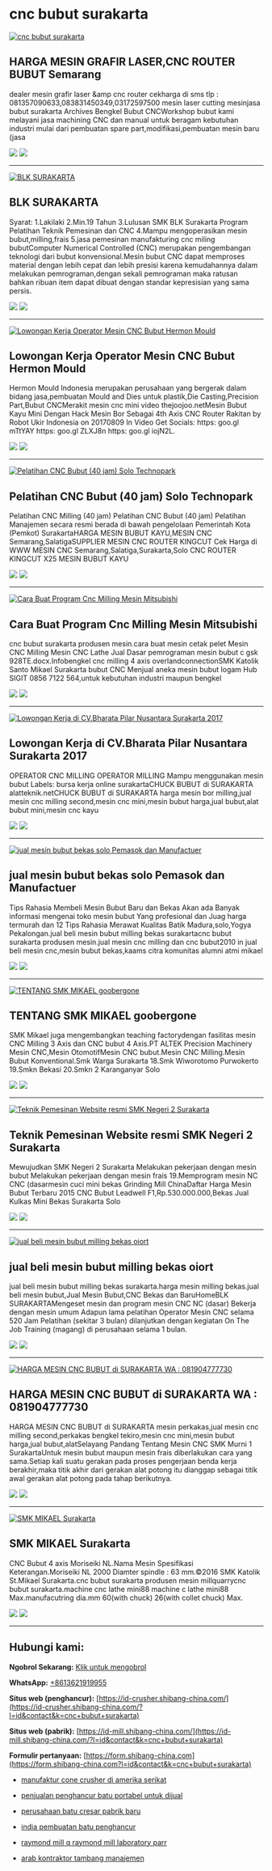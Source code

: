 # cnc bubut surakarta

<a href="https://swt.shibang-china.com/?l=id&img&k=cnc+bubut+surakarta" target="_blank">![cnc bubut surakarta](http://static.shibang-china.com/all-800x300/126.jpg)</a>

## HARGA MESIN GRAFIR LASER,CNC ROUTER BUBUT Semarang
dealer mesin grafir laser &amp cnc router cekharga di sms tlp : 081357090633,083831450349,03172597500 mesin laser cutting mesinjasa bubut surakarta Archives Bengkel Bubut CNCWorkshop bubut kami melayani jasa machining CNC dan manual untuk beragam kebutuhan industri mulai dari pembuatan spare part,modifikasi,pembuatan mesin baru (jasa


<a href="https://whatsapp.shibangsoft.com/WhatsApp.php" target="_blank" title="WhatsApp">![](http://static.shibang-china.com/icon/whatsapp.png)</a> <a href="https://swt.shibang-china.com/?l=id&icon&k=cnc+bubut+surakarta" target="_blank">![](http://static.shibang-china.com/icon/chat-id.png)</a>

---

<a href="https://swt.shibang-china.com/?l=id&img&k=cnc+bubut+surakarta" target="_blank">![BLK SURAKARTA](http://static.shibang-china.com/all-800x300/664.jpg)</a>

## BLK SURAKARTA
Syarat: 1.Lakilaki 2.Min.19 Tahun 3.Lulusan SMK BLK Surakarta Program Pelatihan Teknik Pemesinan dan CNC 4.Mampu mengoperasikan mesin bubut,milling,frais 5.jasa pemesinan manufakturing cnc miling bubutComputer Numerical Controlled (CNC) merupakan pengembangan teknologi dari bubut konvensional.Mesin bubut CNC dapat memproses material dengan lebih cepat dan lebih presisi karena kemudahannya dalam melakukan pemrograman,dengan sekali pemrograman maka ratusan bahkan ribuan item dapat dibuat dengan standar kepresisian yang sama persis.


<a href="https://whatsapp.shibangsoft.com/WhatsApp.php" target="_blank" title="WhatsApp">![](http://static.shibang-china.com/icon/whatsapp.png)</a> <a href="https://swt.shibang-china.com/?l=id&icon&k=cnc+bubut+surakarta" target="_blank">![](http://static.shibang-china.com/icon/chat-id.png)</a>

---

<a href="https://swt.shibang-china.com/?l=id&img&k=cnc+bubut+surakarta" target="_blank">![Lowongan Kerja Operator Mesin CNC Bubut Hermon Mould](http://static.shibang-china.com/all-800x300/707.jpg)</a>

## Lowongan Kerja Operator Mesin CNC Bubut Hermon Mould
Hermon Mould Indonesia merupakan perusahaan yang bergerak dalam bidang jasa,pembuatan Mould and Dies untuk plastik,Die Casting,Precision Part,Bubut CNCMerakit mesin cnc mini video thejoojoo.netMesin Bubut Kayu Mini Dengan Hack Mesin Bor Sebagai 4th Axis CNC Router Rakitan by Robot Ukir Indonesia on 20170809 In Video Get Socials: https: goo.gl mTtYAY https: goo.gl ZLXJ8n https: goo.gl iojN2L.


<a href="https://whatsapp.shibangsoft.com/WhatsApp.php" target="_blank" title="WhatsApp">![](http://static.shibang-china.com/icon/whatsapp.png)</a> <a href="https://swt.shibang-china.com/?l=id&icon&k=cnc+bubut+surakarta" target="_blank">![](http://static.shibang-china.com/icon/chat-id.png)</a>

---

<a href="https://swt.shibang-china.com/?l=id&img&k=cnc+bubut+surakarta" target="_blank">![Pelatihan CNC Bubut (40 jam) Solo Technopark](http://static.shibang-china.com/all-800x300/798.jpg)</a>

## Pelatihan CNC Bubut (40 jam) Solo Technopark
Pelatihan CNC Milling (40 jam) Pelatihan CNC Bubut (40 jam) Pelatihan Manajemen secara resmi berada di bawah pengelolaan Pemerintah Kota (Pemkot) SurakartaHARGA MESIN BUBUT KAYU,MESIN CNC Semarang,SalatigaSUPPLIER MESIN CNC ROUTER KINGCUT Cek Harga di WWW MESIN CNC Semarang,Salatiga,Surakarta,Solo CNC ROUTER KINGCUT X25 MESIN BUBUT KAYU


<a href="https://whatsapp.shibangsoft.com/WhatsApp.php" target="_blank" title="WhatsApp">![](http://static.shibang-china.com/icon/whatsapp.png)</a> <a href="https://swt.shibang-china.com/?l=id&icon&k=cnc+bubut+surakarta" target="_blank">![](http://static.shibang-china.com/icon/chat-id.png)</a>

---

<a href="https://swt.shibang-china.com/?l=id&img&k=cnc+bubut+surakarta" target="_blank">![Cara Buat Program Cnc Milling Mesin Mitsubishi](http://static.shibang-china.com/all-800x300/1467.jpg)</a>

## Cara Buat Program Cnc Milling Mesin Mitsubishi
cnc bubut surakarta produsen mesin.cara buat mesin cetak pelet Mesin CNC Milling Mesin CNC Lathe Jual Dasar pemrograman mesin bubut c gsk 928TE.docx.Infobengkel cnc milling 4 axis overlandconnectionSMK Katolik Santo Mikael Surakarta bubut CNC Menjual aneka mesin bubut logam Hub SIGIT 0856 7122 564,untuk kebutuhan industri maupun bengkel


<a href="https://whatsapp.shibangsoft.com/WhatsApp.php" target="_blank" title="WhatsApp">![](http://static.shibang-china.com/icon/whatsapp.png)</a> <a href="https://swt.shibang-china.com/?l=id&icon&k=cnc+bubut+surakarta" target="_blank">![](http://static.shibang-china.com/icon/chat-id.png)</a>

---

<a href="https://swt.shibang-china.com/?l=id&img&k=cnc+bubut+surakarta" target="_blank">![Lowongan Kerja di CV.Bharata Pilar Nusantara Surakarta 2017](http://static.shibang-china.com/all-800x300/1366.jpg)</a>

## Lowongan Kerja di CV.Bharata Pilar Nusantara Surakarta 2017
OPERATOR CNC MILLING OPERATOR MILLING Mampu menggunakan mesin bubut Labels: bursa kerja online surakartaCHUCK BUBUT di SURAKARTA alatteknik.netCHUCK BUBUT di SURAKARTA harga mesin bor milling,jual mesin cnc milling second,mesin cnc mini,mesin bubut harga,jual bubut,alat bubut mini,mesin cnc kayu


<a href="https://whatsapp.shibangsoft.com/WhatsApp.php" target="_blank" title="WhatsApp">![](http://static.shibang-china.com/icon/whatsapp.png)</a> <a href="https://swt.shibang-china.com/?l=id&icon&k=cnc+bubut+surakarta" target="_blank">![](http://static.shibang-china.com/icon/chat-id.png)</a>

---

<a href="https://swt.shibang-china.com/?l=id&img&k=cnc+bubut+surakarta" target="_blank">![jual mesin bubut bekas solo Pemasok dan Manufactuer](http://static.shibang-china.com/all-800x300/1206.jpg)</a>

## jual mesin bubut bekas solo Pemasok dan Manufactuer
Tips Rahasia Membeli Mesin Bubut Baru dan Bekas Akan ada Banyak informasi mengenai toko mesin bubut Yang profesional dan Juag harga termurah dan 12 Tips Rahasia Merawat Kualitas Batik Madura,solo,Yogya Pekalongan.jual beli mesin bubut milling bekas surakartacnc bubut surakarta produsen mesin.jual mesin cnc milling dan cnc bubut2010 in jual beli mesin cnc,mesin bubut bekas,kaams citra komunitas alumni atmi mikael


<a href="https://whatsapp.shibangsoft.com/WhatsApp.php" target="_blank" title="WhatsApp">![](http://static.shibang-china.com/icon/whatsapp.png)</a> <a href="https://swt.shibang-china.com/?l=id&icon&k=cnc+bubut+surakarta" target="_blank">![](http://static.shibang-china.com/icon/chat-id.png)</a>

---

<a href="https://swt.shibang-china.com/?l=id&img&k=cnc+bubut+surakarta" target="_blank">![TENTANG SMK MIKAEL goobergone](http://static.shibang-china.com/all-800x300/644.jpg)</a>

## TENTANG SMK MIKAEL goobergone
SMK Mikael juga mengembangkan teaching factorydengan fasilitas mesin CNC Milling 3 Axis dan CNC bubut 4 Axis.PT ALTEK Precision Machinery Mesin CNC,Mesin OtomotifMesin CNC bubut.Mesin CNC Milling.Mesin Bubut Konventional.Smk Warga Surakarta 18.Smk Wiworotomo Purwokerto 19.Smkn Bekasi 20.Smkn 2 Karanganyar Solo


<a href="https://whatsapp.shibangsoft.com/WhatsApp.php" target="_blank" title="WhatsApp">![](http://static.shibang-china.com/icon/whatsapp.png)</a> <a href="https://swt.shibang-china.com/?l=id&icon&k=cnc+bubut+surakarta" target="_blank">![](http://static.shibang-china.com/icon/chat-id.png)</a>

---

<a href="https://swt.shibang-china.com/?l=id&img&k=cnc+bubut+surakarta" target="_blank">![Teknik Pemesinan Website resmi SMK Negeri 2 Surakarta](http://static.shibang-china.com/all-800x300/1240.jpg)</a>

## Teknik Pemesinan Website resmi SMK Negeri 2 Surakarta
Mewujudkan SMK Negeri 2 Surakarta Melakukan pekerjaan dengan mesin bubut Melakukan pekerjaan dengan mesin frais 19.Memprogram mesin NC CNC (dasarmesin cuci mini bekas Grinding Mill ChinaDaftar Harga Mesin Bubut Terbaru 2015 CNC Bubut Leadwell F1,Rp.530.000.000,Bekas Jual Kulkas Mini Bekas Surakarta Solo


<a href="https://whatsapp.shibangsoft.com/WhatsApp.php" target="_blank" title="WhatsApp">![](http://static.shibang-china.com/icon/whatsapp.png)</a> <a href="https://swt.shibang-china.com/?l=id&icon&k=cnc+bubut+surakarta" target="_blank">![](http://static.shibang-china.com/icon/chat-id.png)</a>

---

<a href="https://swt.shibang-china.com/?l=id&img&k=cnc+bubut+surakarta" target="_blank">![jual beli mesin bubut milling bekas oiort](http://static.shibang-china.com/all-800x300/1504.jpg)</a>

## jual beli mesin bubut milling bekas oiort
jual beli mesin bubut milling bekas surakarta.harga mesin milling bekas.jual beli mesin bubut,Jual Mesin Bubut,CNC Bekas dan BaruHomeBLK SURAKARTAMengeset mesin dan program mesin CNC NC (dasar) Bekerja dengan mesin umum Adapun lama pelatihan Operator Mesin CNC selama 520 Jam Pelatihan (sekitar 3 bulan) dilanjutkan dengan kegiatan On The Job Training (magang) di perusahaan selama 1 bulan.


<a href="https://whatsapp.shibangsoft.com/WhatsApp.php" target="_blank" title="WhatsApp">![](http://static.shibang-china.com/icon/whatsapp.png)</a> <a href="https://swt.shibang-china.com/?l=id&icon&k=cnc+bubut+surakarta" target="_blank">![](http://static.shibang-china.com/icon/chat-id.png)</a>

---

<a href="https://swt.shibang-china.com/?l=id&img&k=cnc+bubut+surakarta" target="_blank">![HARGA MESIN CNC BUBUT di SURAKARTA WA : 081904777730](http://static.shibang-china.com/all-800x300/50.jpg)</a>

## HARGA MESIN CNC BUBUT di SURAKARTA WA : 081904777730
HARGA MESIN CNC BUBUT di SURAKARTA mesin perkakas,jual mesin cnc milling second,perkakas bengkel tekiro,mesin cnc mini,mesin bubut harga,jual bubut,alatSelayang Pandang Tentang Mesin CNC SMK Murni 1 SurakartaUntuk mesin bubut maupun mesin frais diberlakukan cara yang sama.Setiap kali suatu gerakan pada proses pengerjaan benda kerja berakhir,maka titik akhir dari gerakan alat potong itu dianggap sebagai titik awal gerakan alat potong pada tahap berikutnya.


<a href="https://whatsapp.shibangsoft.com/WhatsApp.php" target="_blank" title="WhatsApp">![](http://static.shibang-china.com/icon/whatsapp.png)</a> <a href="https://swt.shibang-china.com/?l=id&icon&k=cnc+bubut+surakarta" target="_blank">![](http://static.shibang-china.com/icon/chat-id.png)</a>

---

<a href="https://swt.shibang-china.com/?l=id&img&k=cnc+bubut+surakarta" target="_blank">![SMK MIKAEL Surakarta](http://static.shibang-china.com/all-800x300/291.jpg)</a>

## SMK MIKAEL Surakarta
CNC Bubut 4 axis Moriseiki NL.Nama Mesin Spesifikasi Keterangan.Moriseiki NL 2000 Diamter spindle : 63 mm.©2016 SMK Katolik St.Mikael Surakarta.cnc bubut surakarta produsen mesin millquarrycnc bubut surakarta.machine cnc lathe mini88 machine c lathe mini88 Max.manufacutring dia.mm 60(with chuck) 26(with collet chuck) Max.


<a href="https://whatsapp.shibangsoft.com/WhatsApp.php" target="_blank" title="WhatsApp">![](http://static.shibang-china.com/icon/whatsapp.png)</a> <a href="https://swt.shibang-china.com/?l=id&icon&k=cnc+bubut+surakarta" target="_blank">![](http://static.shibang-china.com/icon/chat-id.png)</a>

---
## Hubungi kami:

**Ngobrol Sekarang:** [Klik untuk mengobrol](https://swt.shibang-china.com?l=id&contact&k=cnc+bubut+surakarta)

**WhatsApp:**  [+8613621919955](https://whatsapp.shibangsoft.com/WhatsApp.php)

**Situs web (penghancur):** [https://id-crusher.shibang-china.com/](https://id-crusher.shibang-china.com/?l=id&contact&k=cnc+bubut+surakarta)

**Situs web (pabrik):** [https://id-mill.shibang-china.com/](https://id-mill.shibang-china.com/?l=id&contact&k=cnc+bubut+surakarta)

**Formulir pertanyaan:** [https://form.shibang-china.com](https://form.shibang-china.com?l=id&contact&k=cnc+bubut+surakarta)

* [manufaktur cone crusher di amerika serikat](../20/manufaktur%20cone%20crusher%20di%20amerika%20serikat.md)

* [penjualan penghancur batu portabel untuk dijual](../20/penjualan%20penghancur%20batu%20portabel%20untuk%20dijual.md)

* [perusahaan batu cresar pabrik baru](../20/perusahaan%20batu%20cresar%20pabrik%20baru.md)

* [india pembuatan batu penghancur](../22/india%20pembuatan%20batu%20penghancur.md)

* [raymond mill q raymond mill laboratory parr](../19/raymond%20mill%20q%20raymond%20mill%20laboratory%20parr.md)

* [arab kontraktor tambang manajemen](../24/arab%20kontraktor%20tambang%20manajemen.md)